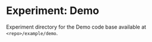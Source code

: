 # Experiment: Demo

Experiment directory for the Demo code base available at `<repo>/example/demo`.
